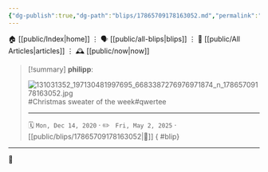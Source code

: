 ```yaml
---
{"dg-publish":true,"dg-path":"blips/17865709178163052.md","permalink":"/blips/17865709178163052/","title":"philipp on instagram @ 2020-12-14"}
---
```



<div class="transclusion internal-embed is-loaded"><div class="markdown-embed">




🏠 [[public/Index\|home]]  ⋮ 🗣️ [[public/all-blips\|blips]] ⋮  📝 [[public/All Articles\|articles]]  ⋮ 🕰️ [[public/now\|now]]


</div></div>


> [!summary] **philipp**:
>
> ![131031352_197130481997695_6683387276976971874_n_17865709178163052.jpg](/img/user/attachments/131031352_197130481997695_6683387276976971874_n_17865709178163052.jpg)
> #Christmas sweater of the week#qwertee
> - - -
>
> 🗓️ <code>Mon, Dec 14, 2020</code>  · ✏️ <code> Fri, May 2, 2025</code>  · [[public/blips/17865709178163052\|🔗]]
{ #blip}


- - -

 👾
